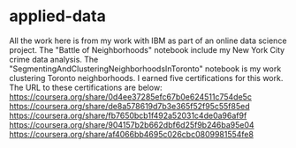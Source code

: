 # applied-data
All the work here is from my work with IBM as part of an online data science project. The "Battle of Neighborhoods" notebook include my New York City crime data analysis. The "SegmentingAndClusteringNeighborhoodsInToronto" notebook is my work clustering Toronto neighborhoods.
I earned five certifications for this work. The URL to these certifications are below:
https://coursera.org/share/0d4ee37285efc67b0e624511c754de5c
https://coursera.org/share/de8a578619d7b3e365f52f95c55f85ed
https://coursera.org/share/fb7650bcb1f492a52031c4de0a96af9f
https://coursera.org/share/904157b2b662dbf6d25f9b246ba95e04
https://coursera.org/share/af4066bb4695c026cbc0809981554fe8
